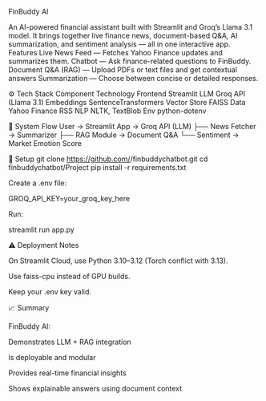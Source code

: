 FinBuddy AI 

An AI-powered financial assistant built with Streamlit and Groq’s Llama 3.1 model.
It brings together live finance news, document-based Q&A, AI summarization, and sentiment analysis — all in one interactive app.
 Features
 Live News Feed — Fetches Yahoo Finance updates and summarizes them.
 Chatbot — Ask finance-related questions to FinBuddy.
 Document Q&A (RAG) — Upload PDFs or text files and get contextual answers
 Summarization — Choose between concise or detailed responses.

⚙️ Tech Stack
Component	Technology
Frontend	Streamlit
LLM	Groq API (Llama 3.1)
Embeddings	SentenceTransformers
Vector Store	FAISS
Data	Yahoo Finance RSS
NLP	NLTK, TextBlob
Env	python-dotenv

🧩 System Flow
User → Streamlit App → Groq API (LLM)
        ├── News Fetcher → Summarizer
        ├── RAG Module → Document Q&A
        └── Sentiment → Market Emotion Score

🧰 Setup
git clone https://github.com/<your-username>/finbuddychatbot.git
cd finbuddychatbot/Project
pip install -r requirements.txt


Create a .env file:

GROQ_API_KEY=your_groq_key_here


Run:

streamlit run app.py

⚠️ Deployment Notes

On Streamlit Cloud, use Python 3.10–3.12 (Torch conflict with 3.13).

Use faiss-cpu instead of GPU builds.

Keep your .env key valid.

📈 Summary

FinBuddy AI:

Demonstrates LLM + RAG integration

Is deployable and modular

Provides real-time financial insights

Shows explainable answers using document context
